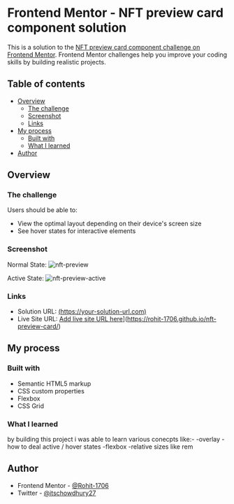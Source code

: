 # Frontend Mentor - NFT preview card component solution

This is a solution to the [NFT preview card component challenge on Frontend Mentor](https://www.frontendmentor.io/challenges/nft-preview-card-component-SbdUL_w0U). Frontend Mentor challenges help you improve your coding skills by building realistic projects. 

## Table of contents

- [Overview](#overview)
  - [The challenge](#the-challenge)
  - [Screenshot](#screenshot)
  - [Links](#links)
- [My process](#my-process)
  - [Built with](#built-with)
  - [What I learned](#what-i-learned)
- [Author](#author)


## Overview

### The challenge

Users should be able to:

- View the optimal layout depending on their device's screen size
- See hover states for interactive elements

### Screenshot
Normal State: ![nft-preview](https://user-images.githubusercontent.com/84618233/224504241-fb7372ff-03aa-42e7-8709-c829ef4b9d12.png)

Active State: ![nft-preview-active](https://user-images.githubusercontent.com/84618233/224504235-f2edc7f7-d070-4537-946c-6da833692f42.png)

### Links

- Solution URL: [(https://your-solution-url.com)](https://github.com/Rohit-1706/nft-preview-card)
- Live Site URL: [Add live site URL here](https://your-live-site-url.com)](https://rohit-1706.github.io/nft-preview-card/)

## My process

### Built with

- Semantic HTML5 markup
- CSS custom properties
- Flexbox
- CSS Grid

### What I learned

by building this project i was able to learn various conecpts like:-
-overlay
-how to deal active / hover states
-flexbox
-relative sizes like rem

## Author

- Frontend Mentor - [@Rohit-1706](https://www.frontendmentor.io/profile/Rohit-1706)
- Twitter - [@itschowdhury27](https://www.twitter.com/itschowdhury27)
